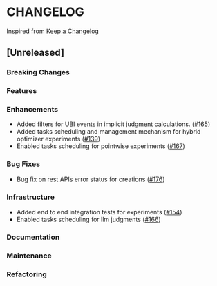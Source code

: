 # CHANGELOG

Inspired from [Keep a Changelog](https://keepachangelog.com/en/1.0.0/)

## [Unreleased]

### Breaking Changes

### Features

### Enhancements
* Added filters for UBI events in implicit judgment calculations. ([#165](https://github.com/opensearch-project/search-relevance/pull/165))
* Added tasks scheduling and management mechanism for hybrid optimizer experiments ([#139](https://github.com/opensearch-project/search-relevance/pull/139))
* Enabled tasks scheduling for pointwise experiments ([#167](https://github.com/opensearch-project/search-relevance/pull/167))

### Bug Fixes
* Bug fix on rest APIs error status for creations ([#176](https://github.com/opensearch-project/search-relevance/pull/176))

### Infrastructure
* Added end to end integration tests for experiments ([#154](https://github.com/opensearch-project/search-relevance/pull/154))
* Enabled tasks scheduling for llm judgments ([#166](https://github.com/opensearch-project/search-relevance/pull/166))

### Documentation

### Maintenance

### Refactoring
